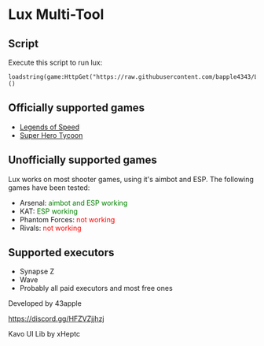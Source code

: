 # Lux Multi-Tool

## Script
Execute this script to run lux:
```
loadstring(game:HttpGet("https://raw.githubusercontent.com/bapple4343/LuxHub/refs/heads/main/utils/loader.lua"))()
```

## Officially supported games
- [Legends of Speed](https://www.roblox.com/games/3101667897/Legends-Of-Speed)
- [Super Hero Tycoon](https://www.roblox.com/games/574407221/Super-Hero-Tycoon)

## Unofficially supported games
Lux works on most shooter games, using it's aimbot and ESP. The following games have been tested:
- Arsenal: <span style="color:green">aimbot and ESP working</span>
- KAT: <span style="color:green">ESP working</span>
- Phantom Forces: <span style="color:red">not working</span>
- Rivals: <span style="color:red">not working</span>

## Supported executors
- Synapse Z
- Wave
- Probably all paid executors and most free ones

Developed by 43apple

https://discord.gg/HFZVZjjhzj

Kavo UI Lib by xHeptc
